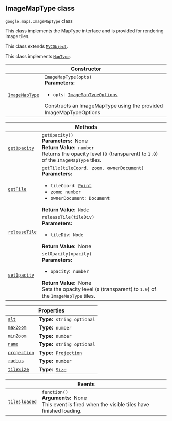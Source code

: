 
<devsite-heading text=" ImageMapType class" for="ImageMapType" level="h2" link="" toc="" back-to-top=""><h2 id="ImageMapType" is-upgraded="">ImageMapType class </h2></devsite-heading>
<p>
<code translate="no" dir="ltr"><span itemprop="path">google.maps</span>.<span itemprop="name">ImageMapType</span></code>
class
</p>
<p>This class implements the MapType interface and is provided for rendering image tiles.</p>
<p>This class extends
<code translate="no" dir="ltr"><a href="MVCObject.md">MVCObject</a></code>.
</p>
<p>This class implements
<code translate="no" dir="ltr"><a href="MapType.md">MapType</a></code>.
</p>
<div class="devsite-table-wrapper"><table class="constructors responsive" summary="class ImageMapType - Constructor">
<thead>
<tr><th colspan="2" id="ImageMapType.constructor">Constructor</th>
</tr></thead>
<tbody>
<tr>
<td><code translate="no" dir="ltr"><a class="secret-link" href="#ImageMapType.constructor"><span>ImageMapType</span></a></code></td>
<td><div><code translate="no" dir="ltr">ImageMapType(opts)</code></div>
<div class="desc"><strong>Parameters:</strong>&nbsp; <ul>
<li><code translate="no" dir="ltr">opts</code>:&nbsp; <code translate="no" dir="ltr"><a href="ImageMapTypeOptions.md">ImageMapTypeOptions</a></code></li>
</ul></div>
<div class="desc">Constructs an ImageMapType using the provided ImageMapTypeOptions</div></td>
</tr>
</tbody>
</table></div>
<div class="devsite-table-wrapper"><table class="methods responsive" summary="class ImageMapType - Methods">
<thead>
<tr><th colspan="2">Methods</th>
</tr></thead>
<tbody>
<tr id="ImageMapType.getOpacity">
<td itemprop="property"><code translate="no" dir="ltr"><a class="secret-link" href="#ImageMapType.getOpacity"><span>getOpacity</span></a></code></td>
<td><div><code translate="no" dir="ltr">getOpacity()</code></div>
<div class="desc"><strong>Parameters:</strong>&nbsp; None</div>
<div class="desc"><strong>Return Value:</strong>&nbsp; <code translate="no" dir="ltr">number</code></div>
<div class="desc">Returns the opacity level (<code translate="no" dir="ltr">0</code> (transparent) to <code translate="no" dir="ltr">1.0</code>) of the <code translate="no" dir="ltr">ImageMapType</code> tiles.</div></td>
</tr>
<tr id="ImageMapType.getTile">
<td itemprop="property"><code translate="no" dir="ltr"><a class="secret-link" href="#ImageMapType.getTile"><span>getTile</span></a></code></td>
<td><div><code translate="no" dir="ltr">getTile(tileCoord, zoom, ownerDocument)</code></div>
<div class="desc"><strong>Parameters:</strong>&nbsp; <ul>
<li><code translate="no" dir="ltr">tileCoord</code>:&nbsp; <code translate="no" dir="ltr"><a href="Point.md">Point</a></code></li>
<li><code translate="no" dir="ltr">zoom</code>:&nbsp; <code translate="no" dir="ltr">number</code></li>
<li><code translate="no" dir="ltr">ownerDocument</code>:&nbsp; <code translate="no" dir="ltr">Document</code></li>
</ul></div>
<div class="desc"><strong>Return Value:</strong>&nbsp; <code translate="no" dir="ltr">Node</code></div>
<div class="desc"></div></td>
</tr>
<tr id="ImageMapType.releaseTile">
<td itemprop="property"><code translate="no" dir="ltr"><a class="secret-link" href="#ImageMapType.releaseTile"><span>releaseTile</span></a></code></td>
<td><div><code translate="no" dir="ltr">releaseTile(tileDiv)</code></div>
<div class="desc"><strong>Parameters:</strong>&nbsp; <ul>
<li><code translate="no" dir="ltr">tileDiv</code>:&nbsp; <code translate="no" dir="ltr">Node</code></li>
</ul></div>
<div class="desc"><strong>Return Value:</strong>&nbsp; None</div>
<div class="desc"></div></td>
</tr>
<tr id="ImageMapType.setOpacity">
<td itemprop="property"><code translate="no" dir="ltr"><a class="secret-link" href="#ImageMapType.setOpacity"><span>setOpacity</span></a></code></td>
<td><div><code translate="no" dir="ltr">setOpacity(opacity)</code></div>
<div class="desc"><strong>Parameters:</strong>&nbsp; <ul>
<li><code translate="no" dir="ltr">opacity</code>:&nbsp; <code translate="no" dir="ltr">number</code></li>
</ul></div>
<div class="desc"><strong>Return Value:</strong>&nbsp; None</div>
<div class="desc">Sets the opacity level (<code translate="no" dir="ltr">0</code> (transparent) to <code translate="no" dir="ltr">1.0</code>) of the <code translate="no" dir="ltr">ImageMapType</code> tiles.</div></td>
</tr>
</tbody>
</table></div>
<div class="devsite-table-wrapper"><table class="properties responsive" summary="class ImageMapType - Properties">
<thead>
<tr><th colspan="2">Properties</th>
</tr></thead>
<tbody>
<tr id="ImageMapType.alt">
<td itemprop="property"><code translate="no" dir="ltr"><a class="secret-link" href="#ImageMapType.alt"><span>alt</span></a></code></td>
<td><div><strong>Type:</strong>&nbsp; <code translate="no" dir="ltr">string <span class="optional-type-annotation">optional</span></code></div>
<div class="desc"></div></td>
</tr>
<tr id="ImageMapType.maxZoom">
<td itemprop="property"><code translate="no" dir="ltr"><a class="secret-link" href="#ImageMapType.maxZoom"><span>maxZoom</span></a></code></td>
<td><div><strong>Type:</strong>&nbsp; <code translate="no" dir="ltr">number</code></div>
<div class="desc"></div></td>
</tr>
<tr id="ImageMapType.minZoom">
<td itemprop="property"><code translate="no" dir="ltr"><a class="secret-link" href="#ImageMapType.minZoom"><span>minZoom</span></a></code></td>
<td><div><strong>Type:</strong>&nbsp; <code translate="no" dir="ltr">number</code></div>
<div class="desc"></div></td>
</tr>
<tr id="ImageMapType.name">
<td itemprop="property"><code translate="no" dir="ltr"><a class="secret-link" href="#ImageMapType.name"><span>name</span></a></code></td>
<td><div><strong>Type:</strong>&nbsp; <code translate="no" dir="ltr">string <span class="optional-type-annotation">optional</span></code></div>
<div class="desc"></div></td>
</tr>
<tr id="ImageMapType.projection">
<td itemprop="property"><code translate="no" dir="ltr"><a class="secret-link" href="#ImageMapType.projection"><span>projection</span></a></code></td>
<td><div><strong>Type:</strong>&nbsp; <code translate="no" dir="ltr"><a href="Projection.md">Projection</a></code></div>
<div class="desc"></div></td>
</tr>
<tr id="ImageMapType.radius">
<td itemprop="property"><code translate="no" dir="ltr"><a class="secret-link" href="#ImageMapType.radius"><span>radius</span></a></code></td>
<td><div><strong>Type:</strong>&nbsp; <code translate="no" dir="ltr">number</code></div>
<div class="desc"></div></td>
</tr>
<tr id="ImageMapType.tileSize">
<td itemprop="property"><code translate="no" dir="ltr"><a class="secret-link" href="#ImageMapType.tileSize"><span>tileSize</span></a></code></td>
<td><div><strong>Type:</strong>&nbsp; <code translate="no" dir="ltr"><a href="Size.md">Size</a></code></div>
<div class="desc"></div></td>
</tr>
</tbody>
</table></div>
<div class="devsite-table-wrapper"><table class="details responsive" summary="class ImageMapType - Events">
<thead>
<tr><th colspan="2">Events</th>
</tr></thead>
<tbody>
<tr id="ImageMapType.tilesloaded">
<td itemprop="property"><code translate="no" dir="ltr"><a class="secret-link" href="#ImageMapType.tilesloaded"><span>tilesloaded</span></a></code></td>
<td><div><code translate="no" dir="ltr">function()</code></div>
<div class="desc"><strong>Arguments:</strong>&nbsp; None</div>
<div class="desc">This event is fired when the visible tiles have finished loading.</div></td>
</tr>
</tbody>
</table></div>
<script src="replace_links.js"></script>
